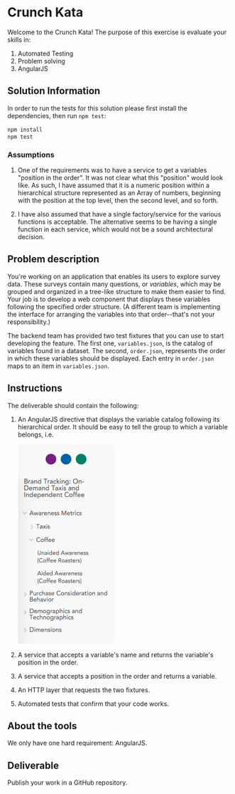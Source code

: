 # Crunch Kata

Welcome to the Crunch Kata! The purpose of this exercise is evaluate your
skills in:

1. Automated Testing
2. Problem solving
3. AngularJS

## Solution Information

In order to run the tests for this solution please first install the dependencies, then run `npm test`:

```
npm install
npm test
```

### Assumptions

1. One of the requirements was to have a service to get a variables "position in the order". It was not clear what this "position" would look like. As such, I have assumed that it is a numeric position within a hierarchical structure represented as an Array of numbers, beginning with the position at the top level, then the second level, and so forth.

2. I have also assumed that have a single factory/service for the various functions is acceptable. The alternative seems to be having a single function in each service, which would not be a sound architectural decision.

## Problem description

You're working on an application that enables its users to explore survey data. These surveys contain many questions, or *variables*, which may be grouped and organized in a tree-like structure to make them easier to find. Your job is to develop a web component that displays these variables following the specified order structure. (A different team is implementing the interface for arranging the variables into that order--that's not your responsibility.)

The backend team has provided two test fixtures that you can use to start developing the feature. The first one, `variables.json`, is the catalog of variables found in a dataset. The second, `order.json`, represents the order in which these variables should be displayed. Each entry in `order.json` maps to an item in `variables.json`.

## Instructions

The deliverable should contain the following:

1. An AngularJS directive that displays the variable catalog following its hierarchical order. It should be easy to tell the group to which a variable belongs, i.e.

    ![HVL](hvl.png)

2. A service that accepts a variable's name and returns the variable's position in the order.
3. A service that accepts a position in the order and returns a variable.
4. An HTTP layer that requests the two fixtures.
5. Automated tests that confirm that your code works.

## About the tools

We only have one hard requirement: AngularJS.

## Deliverable

Publish your work in a GitHub repository.

